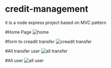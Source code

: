 # credit-management
it is a node express project based on MVC pattern

#Home Page
![home](https://user-images.githubusercontent.com/49576577/87511180-82c9a780-c692-11ea-84ad-ebac5b344973.png)

#form to creadit transfer
![creadit transfer](https://user-images.githubusercontent.com/49576577/87511178-81987a80-c692-11ea-9330-4c0603dba633.png)

#All transfer user 
![all transfer](https://user-images.githubusercontent.com/49576577/87511182-82c9a780-c692-11ea-8eda-7532c5d8367a.png)

#All user
![all user](https://user-images.githubusercontent.com/49576577/87511183-83623e00-c692-11ea-9580-62f08eb91579.png)

